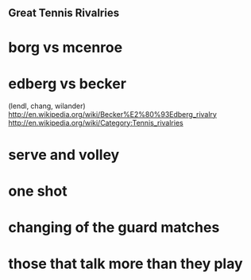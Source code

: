 ## Great Tennis Rivalries

# borg vs mcenroe

# edberg vs becker
(lendl, chang, wilander)
http://en.wikipedia.org/wiki/Becker%E2%80%93Edberg_rivalry
http://en.wikipedia.org/wiki/Category:Tennis_rivalries

# serve and volley

# one shot

# changing of the guard matches

# those that talk more than they play

